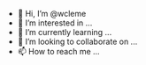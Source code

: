 - 👋 Hi, I’m @wcleme
- 👀 I’m interested in ...
- 🌱 I’m currently learning ...
- 💞️ I’m looking to collaborate on ...
- 📫 How to reach me ...

<!---
wcleme/wcleme is a ✨ special ✨ repository because its `README.md` (this file) appears on your GitHub profile.
You can click the Preview link to take a look at your changes.
--->
